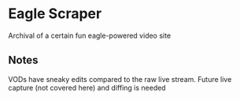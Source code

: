 # Eagle Scraper

Archival of a certain fun eagle-powered video site

## Notes

VODs have sneaky edits compared to the raw live stream. Future live capture (not covered here) and diffing is needed
